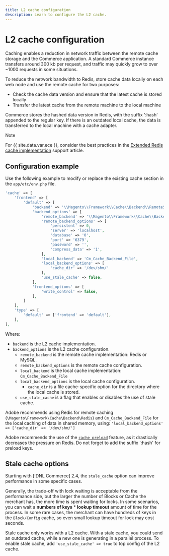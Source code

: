 ```yaml
---
title: L2 cache configuration
description: Learn to configure the L2 cache.
---
```

# L2 cache configuration

Caching enables a reduction in network traffic between the remote cache storage and the Commerce application. A standard Commerce instance transfers around 300 kb per request, and traffic may quickly grow to over ~1000 requests in some situations.

To reduce the network bandwidth to Redis, store cache data locally on each web node and use the remote cache for two purposes:

- Check the cache data version and ensure that the latest cache is stored locally
- Transfer the latest cache from the remote machine to the local machine

Commerce stores the hashed data version in Redis, with the suffix ':hash' appended to the regular key. If there is an outdated local cache, the data is transferred to the local machine with a cache adapter.

>[!NOTE]
>
>For {{ site.data.var.ece }}, consider the best practices in the [Extended Redis cache implementation](https://support.magento.com/hc/en-us/articles/360049292532) support article.

## Configuration example

Use the following example to modify or replace the existing cache section in the `app/etc/env.php` file.

```php
'cache' => [
    'frontend' => [
        'default' => [
            'backend' => '\\Magento\\Framework\\Cache\\Backend\\RemoteSynchronizedCache',
            'backend_options' => [
                'remote_backend' => '\\Magento\\Framework\\Cache\\Backend\\Redis',
                'remote_backend_options' => [
                    'persistent' => 0,
                    'server' => 'localhost',
                    'database' => '0',
                    'port' => '6379',
                    'password' => '',
                    'compress_data' => '1',
                ],
                'local_backend' => 'Cm_Cache_Backend_File',
                'local_backend_options' => [
                    'cache_dir' => '/dev/shm/'
                ],
                'use_stale_cache' => false,
            ],
            'frontend_options' => [
                'write_control' => false,
            ],
        ]
    ],
    'type' => [
        'default' => ['frontend' => 'default'],
    ],
],
```

Where:

- `backend` is the L2 cache implementation.
- `backend_options` is the L2 cache configuration.
  - `remote_backend` is the remote cache implementation: Redis or MySQL.
  - `remote_backend_options` is the remote cache configuration.
  - `local_backend` is the local cache implementation: `Cm_Cache_Backend_File`
  - `local_backend_options` is the local cache configuration.
    - `cache_dir` is a file cache-specific option for the directory where the local cache is stored.
  - `use_stale_cache` is a flag that enables or disables the use of stale cache.

Adobe recommends using Redis for remote caching (`\Magento\Framework\Cache\Backend\Redis`) and `Cm_Cache_Backend_File` for the local caching of data in shared memory, using: `'local_backend_options' => ['cache_dir' => '/dev/shm/']`

Adobe recommends the use of the [`cache preload`](cache/redis/redis-pg-cache.html#redis-preload-feature) feature, as it drastically decreases the pressure on Redis. Do not forget to add the suffix ':hash' for preload keys.

## Stale cache options

Starting with [!DNL Commerce] 2.4, the `stale_cache` option can improve performance in some specific cases.

Generally, the trade-off with lock waiting is acceptable from the performance side, but the larger the number of Blocks or Cache the merchant has, the more time is spent waiting for locks. In some scenarios, you can wait a **numbers of keys** \* **lookup timeout** amount of time for the process. In some rare cases, the merchant can have hundreds of keys in the `Block/Config` cache, so even small lookup timeout for lock may cost seconds.

Stale cache only works with a L2 cache. With a stale cache, you could send an outdated cache, while a new one is generating in a parallel process. To enable stale cache, add `'use_stale_cache' => true` to top config of the L2 cache.
